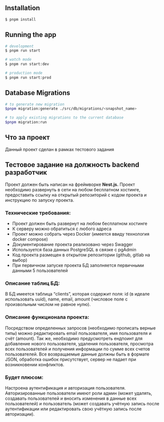 ## Installation

```bash
$ pnpm install
```

## Running the app

```bash
# development
$ pnpm run start

# watch mode
$ pnpm run start:dev

# production mode
$ pnpm run start:prod
```

## Database Migrations
```bash
# to generate new migration
$pnpm migration:generate ./src/db/migrations/<snapshot_name>
```

```bash
# to apply existing migrations to the current database
$pnpm migration:run
```

## Что за проект
Данный проект сделан в рамках тестового задания
## Тестовое задание на должность backend разработчик

Проект должен быть написан на фреймворке **Nest.js.** Проект необходимо развернуть в сети на любом бесплатном хостинге, предоставить ссылку на открытый репозиторий с кодом проекта и инструкцию по запуску проекта.

### Технические требования:
* Проект должен быть развернут на любом бесплатном хостинге
* К серверу можно обратиться с любого адреса
* Проект можно собрать через Docker (имеется ввиду технология docker compose)
* Документирование проекта реализовано через Swagger
* Используется база данных PostgreSQL в связке с pgAdmin
* Код проекта размещен в открытом репозитории (github, gitlab на выбор)
* При первичном запуске проекта БД заполняется первичными данными 5 пользователей
### Описание таблиц БД:
В БД имеется таблица “clients”, которая содержит поля: id (в идеале использовать uuid), name, email, amount (числовое поле с произвольным числом не равное нулю).
### Описание функционала проекта:
Посредством определенных запросов (необходимо прописать верные типы) можно редактировать email пользователя, имя пользователя и счёт (amount).
Так же, необходимо предусмотреть ендпоинт для добавление нового пользователя, удаления пользователя, просмотра всех пользователей и получения информации по сумме всех счетов пользователей.
Все возвращаемые данные должны быть в формате JSON, обработка ошибок присутствует, сервер не падает при возникновении конфликтов.
### Будет плюсом:
Настроена аутентификация и авторизация пользователя. Авторизированные пользователи имеют роли админ (может удалять, создавать пользователей и вносить изменения в данные всех пользователей) и пользователь (может создавать учётную запись после аутентификации или редактировать свою учётную запись после авторизации).
